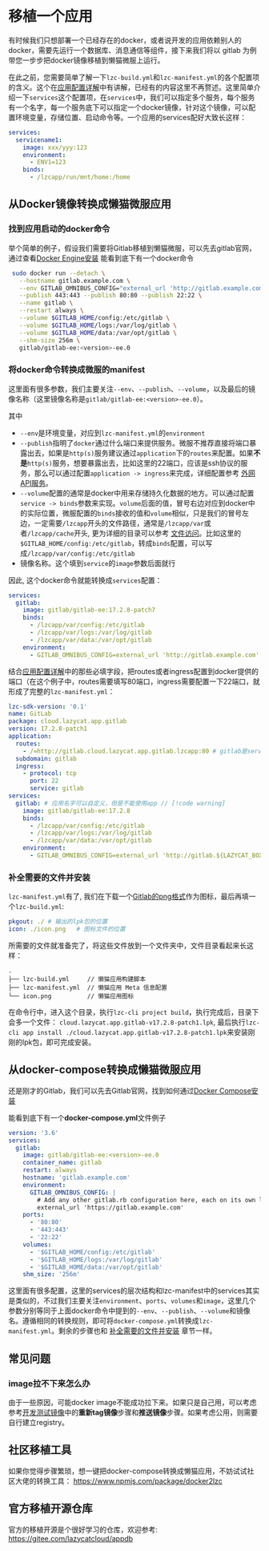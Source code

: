 # 移植一个应用

有时候我们只想部署一个已经存在的docker，或者说开发的应用依赖别人的docker，需要先运行一个数据库、消息通信等组件，接下来我们将以 gitlab 为例带您一步步把docker镜像移植到懒猫微服上运行。

在此之前，您需要简单了解一下`lzc-build.yml`和`lzc-manifest.yml`的各个配置项的含义。这个在[应用配置详解](./app-example-python-description#lzc-build-yml)中有讲解，已经有的内容这里不再赘述。这里简单介绍一下`services`这个配置项，在`services`中，我们可以指定多个服务，每个服务有一个名字，每一个服务底下可以指定一个docker镜像，针对这个镜像，可以配置环境变量，存储位置、启动命令等。一个应用的services配好大致长这样：

```yaml
services:
  servicename1:
    image: xxx/yyy:123
    environment:
      - ENV1=123
    binds:
      - /lzcapp/run/mnt/home:/home
```

## 从Docker镜像转换成懒猫微服应用

### 找到应用启动的docker命令

举个简单的例子，假设我们需要将Gitlab移植到懒猫微服，可以先去gitlab官网，通过查看[Docker Engine安装](https://docs.gitlab.com/ee/install/docker/installation.html#install-gitlab-by-using-docker-engine) 能看到底下有一个docker命令

```bash
 sudo docker run --detach \
   --hostname gitlab.example.com \
   --env GITLAB_OMNIBUS_CONFIG="external_url 'http://gitlab.example.com'" \
   --publish 443:443 --publish 80:80 --publish 22:22 \
   --name gitlab \
   --restart always \
   --volume $GITLAB_HOME/config:/etc/gitlab \
   --volume $GITLAB_HOME/logs:/var/log/gitlab \
   --volume $GITLAB_HOME/data:/var/opt/gitlab \
   --shm-size 256m \
   gitlab/gitlab-ee:<version>-ee.0
```
### 将docker命令转换成微服的manifest

这里面有很多参数，我们主要关注`--env`、`--publish`、`--volume`，以及最后的镜像名称（这里镜像名称是`gitlab/gitlab-ee:<version>-ee.0`）。

其中

- `--env`是环境变量，对应到`lzc-manifest.yml`的`environment`
- `--publish`指明了`docker`通过什么端口来提供服务。微服不推荐直接将端口暴露出去，如果是`http(s)`服务建议通过`application`下的`routes`来配置。如果**不是**`http(s)`服务，想要暴露出去，比如这里的22端口，应该是ssh协议的服务，那么可以通过配置`application -> ingress`来完成，详细配置参考 [外网API服务](./advanced-public-api.md)。
- `--volume`配置的通常是docker中用来存储持久化数据的地方。可以通过配置`service -> binds`参数来实现。`volume`后面的值，冒号右边对应到docker中的实际位置，微服配置的`binds`接收的值和`volume`相似，只是我们的冒号左边，一定需要`/lzcapp`开头的文件路径，通常是`/lzcapp/var`或者`/lzcapp/cache`开头, 更为详细的目录可以参考 [文件访问](./advanced-file)。比如这里的`$GITLAB_HOME/config:/etc/gitlab`，转成`binds`配置，可以写成`/lzcapp/var/config:/etc/gitlab`
- 镜像名称。这个填到`service`的`image`参数后面就行

因此, 这个docker命令就能转换成`services`配置：

```yaml
services:
  gitlab:
    image: gitlab/gitlab-ee:17.2.8-patch7
    binds:
      - /lzcapp/var/config:/etc/gitlab
      - /lzcapp/var/logs:/var/log/gitlab
      - /lzcapp/var/data:/var/opt/gitlab
    environment:
      - GITLAB_OMNIBUS_CONFIG=external_url 'http://gitlab.example.com'
```

结合[应用配置详解](./app-example-python-description.html#lzc-build-yml)中的那些必填字段，把routes或者ingress配置到docker提供的端口（在这个例子中，routes需要填写80端口，ingress需要配置一下22端口，就形成了完整的`lzc-manifest.yml`：

```yaml
lzc-sdk-version: '0.1'
name: GitLab
package: cloud.lazycat.app.gitlab
version: 17.2.8-patch1
application:
  routes:
    - /=http://gitlab.cloud.lazycat.app.gitlab.lzcapp:80 # gitlab是services中的名字，.lzcapp是固定后缀，中间的是上面的package字段
  subdomain: gitlab
  ingress:
    - protocol: tcp
      port: 22
      service: gitlab
services:
  gitlab: # 应用名字可以自定义，但是不能使用app // [!code warning]
    image: gitlab/gitlab-ee:17.2.8
    binds:
      - /lzcapp/var/config:/etc/gitlab
      - /lzcapp/var/logs:/var/log/gitlab
      - /lzcapp/var/data:/var/opt/gitlab
    environment:
      - GITLAB_OMNIBUS_CONFIG=external_url 'http://gitlab.${LAZYCAT_BOX_DOMAIN}'; gitlab_rails['lfs_enabled'] = true;
```


### 补全需要的文件并安装

`lzc-manifest.yml`有了, 我们在下载一个[Gitlab的png格式](https://images.ctfassets.net/xz1dnu24egyd/1IRkfXmxo8VP2RAE5jiS1Q/ea2086675d87911b0ce2d34c354b3711/gitlab-logo-500.png)作为图标，最后再填一个`lzc-build.yml`:

```yaml
pkgout: ./ # 输出的lpk包的位置
icon: ./icon.png   # 图标文件的位置
```

所需要的文件就准备完了，将这些文件放到一个文件夹中，文件目录看起来长这样：

```
.
├── lzc-build.yml     // 懒猫应用构建脚本
├── lzc-manifest.yml  // 懒猫应用 Meta 信息配置
└── icon.png          // 懒猫应用图标
```

在命令行中，进入这个目录，执行`lzc-cli project build`，执行完成后，目录下会多一个文件：
`cloud.lazycat.app.gitlab-v17.2.8-patch1.lpk`, 最后执行`lzc-cli app install ./cloud.lazycat.app.gitlab-v17.2.8-patch1.lpk`来安装刚刚的lpk包，即可完成安装。

## 从docker-compose转换成懒猫微服应用

还是刚才的Gitlab，我们可以先去Gitlab官网，找到如何通过[Docker Compose安装](https://docs.gitlab.com/ee/install/docker/installation.html#install-gitlab-by-using-docker-compose)

能看到底下有一个**docker-compose.yml**文件例子

```yaml
version: '3.6'
services:
  gitlab:
    image: gitlab/gitlab-ee:<version>-ee.0
    container_name: gitlab
    restart: always
    hostname: 'gitlab.example.com'
    environment:
      GITLAB_OMNIBUS_CONFIG: |
        # Add any other gitlab.rb configuration here, each on its own line
        external_url 'https://gitlab.example.com'
    ports:
      - '80:80'
      - '443:443'
      - '22:22'
    volumes:
      - '$GITLAB_HOME/config:/etc/gitlab'
      - '$GITLAB_HOME/logs:/var/log/gitlab'
      - '$GITLAB_HOME/data:/var/opt/gitlab'
    shm_size: '256m'
```

这里面有很多配置，这里的services的层次结构和lzc-manifest中的services其实是类似的，不过我们主要关注`environment`、`ports`、`volumes`和`image`，这里几个参数分别等同于上面docker命令中提到的`--env`、`--publish`、`--volume`和镜像名。遵循相同的转换规则，即可将`docker-compose.yml`转换成`lzc-manifest.yml`。剩余的步骤也和 [补全需要的文件并安装](#补全需要的文件并安装) 章节一样。

## 常见问题

### image拉不下来怎么办

由于一些原因，可能docker image不能成功拉下来。如果只是自己用，可以考虑参考[开发测试镜像](./advanced-dev-image.md)中的**重新tag镜像**步骤和**推送镜像**步骤。如果考虑公用，则需要自行建立registry。


## 社区移植工具

如果你觉得步骤繁琐，想一键把docker-compose转换成懒猫应用，不妨试试社区大佬的转换工具：
https://www.npmjs.com/package/docker2lzc

## 官方移植开源仓库

官方的移植开源是个很好学习的仓库，欢迎参考:
https://gitee.com/lazycatcloud/appdb
